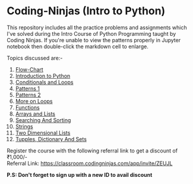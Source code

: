 # Coding-Ninjas (Intro to Python)
This repository includes all the practice problems and assignments which I've solved during the Intro Course of Python Programming taught by Coding Ninjas. 
If you're unable to view the patterns properly in Jupyter notebook then double-click the markdown cell to enlarge. 

Topics discussed are:-
1) [Flow-Chart](https://github.com/shravankumar0811/Coding_Ninjas/blob/main/1%20Flow-Chart)
2) [Introduction to Python](https://github.com/BabaMalik/Coding-Ninjas-Introduction-to-Python/tree/master/2%20Introduction%20to%20Python)
3) [Conditionals and Loops](https://github.com/BabaMalik/Coding-Ninjas-Introduction-to-Python/tree/master/3%20Conditionals%20and%20Loops)
4) [Patterns 1](https://github.com/BabaMalik/Coding-Ninjas-Introduction-to-Python/tree/master/4%20Patterns%201)
5) [Patterns 2](https://github.com/BabaMalik/Coding-Ninjas-Introduction-to-Python/tree/master/5%20Patterns%202)
6) [More on Loops](https://github.com/BabaMalik/Coding-Ninjas-Introduction-to-Python/tree/master/6%20More%20on%20Loops)
7) [Functions](https://github.com/BabaMalik/Coding-Ninjas-Introduction-to-Python/tree/master/7%20Functions)
8) [Arrays and Lists](https://github.com/BabaMalik/Coding-Ninjas-Introduction-to-Python/tree/master/8%20Arrays%20and%20Lists)
9) [Searching And Sorting](https://github.com/BabaMalik/Coding-Ninjas-Introduction-to-Python/tree/master/9%20Searching%20%26%20Sorting)
10) [Strings](https://github.com/BabaMalik/Coding-Ninjas-Introduction-to-Python/tree/master/10%20Strings)
11) [Two Dimensional Lists](https://github.com/BabaMalik/Coding-Ninjas-Introduction-to-Python/tree/master/11%20Two%20Dimensional%20Lists)
12) [Tupples, Dictionary And Sets](https://github.com/BabaMalik/Coding-Ninjas-Introduction-to-Python/tree/master/12%20Tupples%2C%20Dictionary%20And%20Sets)



Register the course with the following referral link to get a discount of ₹1,000/-    
Referral Link: https://classroom.codingninjas.com/app/invite/ZEUJL 

**P.S: Don't forget to sign up with a new ID to avail discount**

